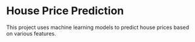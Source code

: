 # House Price Prediction

This project uses machine learning models to predict house prices based on various features.
